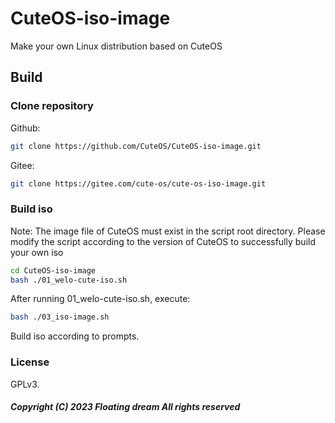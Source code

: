 # CuteOS-iso-image
Make your own Linux distribution based on CuteOS
## Build
### Clone repository
Github:
```bash
git clone https://github.com/CuteOS/CuteOS-iso-image.git
```
Gitee:
```bash
git clone https://gitee.com/cute-os/cute-os-iso-image.git
```
### Build iso
Note: The image file of CuteOS must exist in the script root directory. Please modify the script according to the version of CuteOS to successfully build your own iso
```bash
cd CuteOS-iso-image
bash ./01_welo-cute-iso.sh
```
After running 01_welo-cute-iso.sh, execute:
```bash
bash ./03_iso-image.sh
```
Build iso according to prompts.

### License
GPLv3.
##### Copyright (C) 2023 Floating dream All rights reserved
